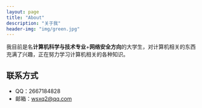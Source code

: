 ```yaml
---
layout: page
title: "About"
description: "关于我" 
header-img: "img/green.jpg"
---
```


我目前是名**计算机科学与技术专业**+**网络安全方向**的大学生，对计算机相关的东西充满了兴趣，正在努力学习计算机相关的各种知识。

## 联系方式
* QQ：2667184828
* 邮箱：<wsxq2@qq.com>



